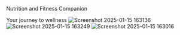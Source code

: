 Nutrition and Fitness Companion

Your journey to wellness 
![Screenshot 2025-01-15 163136](https://github.com/user-attachments/assets/b7bfa549-1f35-4815-8c08-30666365c1da)
![Screenshot 2025-01-15 163249](https://github.com/user-attachments/assets/abd125ee-e740-484d-a809-b6b4645aa55b)
![Screenshot 2025-01-15 163016](https://github.com/user-attachments/assets/181163b9-dafb-48b0-b6b7-adfb91b66150)
